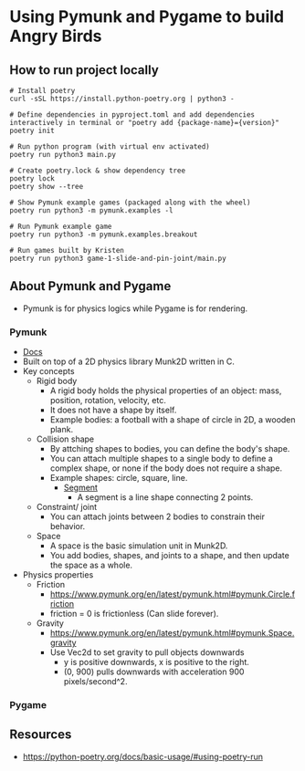 # Using Pymunk and Pygame to build Angry Birds

## How to run project locally
```
# Install poetry
curl -sSL https://install.python-poetry.org | python3 -

# Define dependencies in pyproject.toml and add dependencies interactively in terminal or "poetry add {package-name}={version}"
poetry init

# Run python program (with virtual env activated)
poetry run python3 main.py

# Create poetry.lock & show dependency tree
poetry lock
poetry show --tree

# Show Pymunk example games (packaged along with the wheel)
poetry run python3 -m pymunk.examples -l

# Run Pymunk example game
poetry run python3 -m pymunk.examples.breakout

# Run games built by Kristen
poetry run python3 game-1-slide-and-pin-joint/main.py
```

## About Pymunk and Pygame
- Pymunk is for physics logics while Pygame is for rendering. 
### Pymunk
- [Docs](https://www.pymunk.org/en/latest/installation.html)
- Built on top of a 2D physics library Munk2D written in C. 
- Key concepts
    - Rigid body
        - A rigid body holds the physical properties of an object: mass, position, rotation, velocity, etc. 
        - It does not have a shape by itself. 
        - Example bodies: a football with a shape of circle in 2D, a wooden plank.
    - Collision shape
        - By attching shapes to bodies, you can define the body's shape. 
        - You can attach multiple shapes to a single body to define a complex shape, or none if the body does not require a shape. 
        - Example shapes: circle, square, line. 
            -  [Segment](https://www.pymunk.org/en/latest/pymunk.html#pymunk.Segment)
                - A segment is a line shape connecting 2 points.
    - Constraint/ joint
        - You can attach joints between 2 bodies to constrain their behavior. 
    - Space
        - A space is the basic simulation unit in Munk2D. 
        - You add bodies, shapes, and joints to a shape, and then update the space as a whole. 
- Physics properties
    - Friction
        - https://www.pymunk.org/en/latest/pymunk.html#pymunk.Circle.friction
        - friction = 0 is frictionless (Can slide forever).
    - Gravity
        - https://www.pymunk.org/en/latest/pymunk.html#pymunk.Space.gravity
        - Use Vec2d to set gravity to pull objects downwards
            - y is positive downwards, x is positive to the right.
            - (0, 900) pulls downwards with acceleration 900 pixels/second^2.
    
### Pygame

## Resources
- https://python-poetry.org/docs/basic-usage/#using-poetry-run

